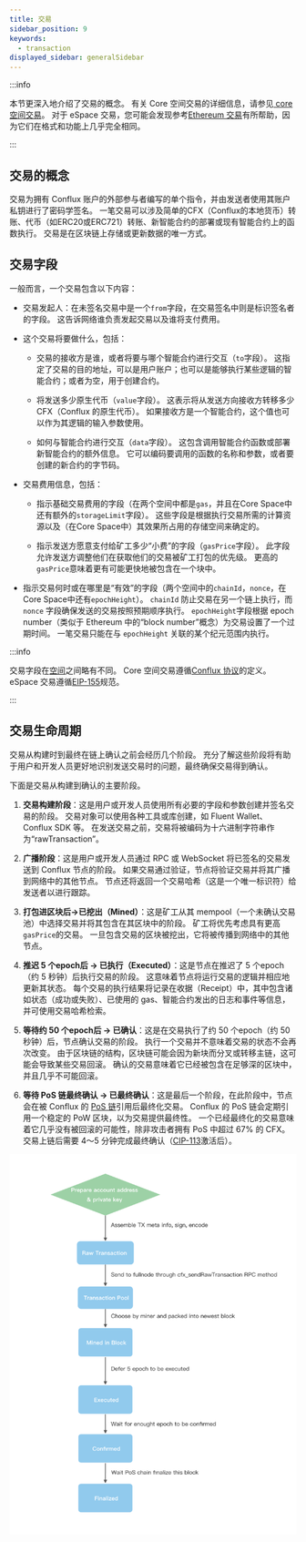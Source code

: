 ```yaml
---
title: 交易
sidebar_position: 9
keywords:
  - transaction
displayed_sidebar: generalSidebar
---
```


:::info

本节更深入地介绍了交易的概念。 有关 Core 空间交易的详细信息，请参见[ core 空间交易](../../core/core-space-basics/core-transactions.md)。 对于 eSpace 交易，您可能会发现参考[Ethereum 交易](https://ethereum.org/developers/docs/transactions/)有所帮助，因为它们在格式和功能上几乎完全相同。

:::

## 交易的概念

交易为拥有 Conflux 账户的外部参与者编写的单个指令，并由发送者使用其账户私钥进行了密码学签名。 一笔交易可以涉及简单的CFX（Conflux的本地货币）转账、代币（如ERC20或ERC721）转账、新智能合约的部署或现有智能合约上的函数执行。 交易是在区块链上存储或更新数据的唯一方式。

## 交易字段

一般而言，一个交易包含以下内容：

- 交易发起人：在未签名交易中是一个`from`字段，在交易签名中则是标识签名者的字段。 这告诉网络谁负责发起交易以及谁将支付费用。

- 这个交易将要做什么，包括：

  - 交易的接收方是谁，或者将要与哪个智能合约进行交互（`to`字段）。 这指定了交易的目的地址，可以是用户账户；也可以是能够执行某些逻辑的智能合约；或者为空，用于创建合约。

  -  将发送多少原生代币（`value`字段）。 这表示将从发送方向接收方转移多少 CFX（Conflux 的原生代币）。 如果接收方是一个智能合约，这个值也可以作为其逻辑的输入参数使用。

  -  如何与智能合约进行交互（`data`字段）。 这包含调用智能合约函数或部署新智能合约的额外信息。 它可以编码要调用的函数的名称和参数，或者要创建的新合约的字节码。

-  交易费用信息，包括：
   - 指示基础交易费用的字段（在两个空间中都是`gas`，并且在Core Space中还有额外的`storageLimit`字段）。 这些字段是根据执行交易所需的计算资源以及（在Core Space中）其效果所占用的存储空间来确定的。

   -  指示发送方愿意支付给矿工多少“小费”的字段（`gasPrice`字段）。 此字段允许发送方调整他们在获取他们的交易被矿工打包的优先级。 更高的`gasPrice`意味着更有可能更快地被包含在一个块中。

- 指示交易何时或在哪里是“有效”的字段（两个空间中的`chainId`，`nonce`，在Core Space中还有`epochHeight`）。 `chainId` 防止交易在另一个链上执行，而 `nonce` 字段确保发送的交易按照预期顺序执行。 `epochHeight`字段根据 epoch number（类似于 Ethereum 中的“block number”概念）为交易设置了一个过期时间。 一笔交易只能在与 `epochHeight` 关联的某个纪元范围内执行。

:::info

交易字段在[空间](./spaces.md)之间略有不同。 Core 空间交易遵循[Conflux 协议](https://www.confluxnetwork.org/files/Conflux_Protocol_Specification.pdf)的定义。 eSpace 交易遵循[EIP-155](https://eips.ethereum.org/EIPS/eip-155)规范。

:::

## 交易生命周期

交易从构建时到最终在链上确认之前会经历几个阶段。 充分了解这些阶段将有助于用户和开发人员更好地识别发送交易时的问题，最终确保交易得到确认。

下面是交易从构建到确认的主要阶段。

1. **交易构建阶段**：这是用户或开发人员使用所有必要的字段和参数创建并签名交易的阶段。 交易对象可以使用各种工具或库创建，如 Fluent Wallet、Conflux SDK 等。 在发送交易之前，交易将被编码为十六进制字符串作为“rawTransaction”。

2. **广播阶段**：这是用户或开发人员通过 RPC 或 WebSocket 将已签名的交易发送到 Conflux 节点的阶段。 如果交易通过验证，节点将验证交易并将其广播到网络中的其他节点。 节点还将返回一个交易哈希（这是一个唯一标识符）给发送者以进行跟踪。

3. **打包进区块后->已挖出（Mined）**：这是矿工从其 mempool（一个未确认交易池）中选择交易并将其包含在其区块中的阶段。 矿工将优先考虑具有更高`gasPrice`的交易。 一旦包含交易的区块被挖出，它将被传播到网络中的其他节点。

4. **推迟 5 个epoch后 -> 已执行（Executed）**：这是节点在推迟了 5 个epoch（约 5 秒钟）后执行交易的阶段。 这意味着节点将运行交易的逻辑并相应地更新其状态。 每个交易的执行结果将记录在收据（Receipt）中，其中包含诸如状态（成功或失败）、已使用的 gas、智能合约发出的日志和事件等信息，并可使用交易哈希检索。

5. **等待约 50 个epoch后 -> 已确认**：这是在交易执行了约 50 个epoch（约 50 秒钟）后，节点确认交易的阶段。 执行一个交易并不意味着交易的状态不会再次改变。 由于区块链的结构，区块链可能会因为新块而分叉或转移主链，这可能会导致某些交易回滚。 确认的交易意味着它已经被包含在足够深的区块中，并且几乎不可能回滚。

6. **等待 PoS 链最终确认 -> 已最终确认**：这是最后一个阶段，在此阶段中，节点会在被 Conflux 的 [PoS 链](./consensus-mechanisms/proof-of-stake/pos_overview.md)引用后最终化交易。 Conflux 的 PoS 链会定期引用一个稳定的 PoW 区块，以为交易提供最终性。 一个已经最终化的交易意味着它几乎没有被回滚的可能性，除非攻击者拥有 PoS 中超过 67% 的 CFX。 交易上链后需要 4～5 分钟完成最终确认（[CIP-113](https://github.com/Conflux-Chain/CIPs/blob/master/CIPs/cip-113.md)激活后）。

![Transaction](./img/transaction-stages)
